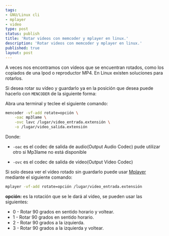```yaml
---
tags:
- GNU/Linux cli
- mplayer
- video
type: post
status: publish
title: 'Rotar videos con memcoder y mplayer en linux.'
description: 'Rotar videos con memcoder y mplayer en linux.'
published: true
layout: post
---
```

A veces nos encontramos con vídeos que se encuentran rotados, como los copiados de una Ipod o reproductor MP4. En Linux existen soluciones para rotarlos.

Si desea rotar su vídeo y guardarlo ya en la posición que desea puede hacerlo con `MENCODER` de la siguiente forma:

Abra una terminal y teclee el siguiente comando:

```bash
mencoder -vf-add rotate=opción \
    -oac mp3lame \
    -ovc lavc /lugar/video_entrada.extensión \
    -o /lugar/video_salida.extensión
```

Donde:

* `-oac` es el codec de salida de audio(Output Audio Codec) pude utilizar otro si Mp3lame no está disponible

* `-ovc` es el codec de salida de vídeo(Output Video Codec)

Si solo desea ver el vídeo rotado sin guardarlo puede usar [Mplayer](http://www.mplayerhq.hu/) mediante el siguiente comando:

```bash
mplayer -vf-add rotate=opción /lugar/video_entrada.extensión
```

**opción:** es la rotación que se le dará al vídeo, se pueden usar las siguientes:

* 0 - Rotar 90 grados en sentido horario y voltear.
* 1 - Rotar 90 grados en sentido horario.
* 2 - Rotar 90 grados a la izquierda.
* 3 - Rotar 90 grados a la izquierda y voltear.

